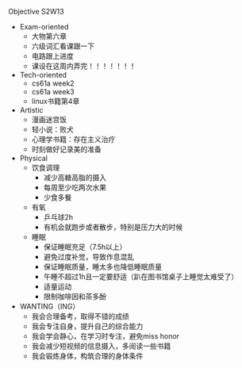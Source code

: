 Objective S2W13

- Exam-oriented
    - 大物第六章
    - 六级词汇看课跟一下
    - 电路跟上进度
    - 课设在这周内弄完！！！！！！！
- Tech-oriented
    - cs61a week2
    - cs61a week3
    - linux书籍第4章
- Artistic
    - 漫画迷宫饭
    - 轻小说：败犬
    - 心理学书籍：存在主义治疗
    - 时刻做好记录美的准备
- Physical
    - 饮食调理
        - 减少高糖高脂的摄入
        - 每周至少吃两次水果
        - 少食多餐
    - 有氧
        - 乒乓球2h
        - 有机会就跑步或者散步，特别是压力大的时候
    - 睡眠
        - 保证睡眠充足（7.5h以上）
        - 避免过度补觉，导致作息混乱
        - 保证睡眠质量，睡太多也降低睡眠质量
        - 午睡不超过1h且一定要舒适（趴在图书馆桌子上睡觉太难受了）
        - 适量运动
        - 限制咖啡因和茶多酚
- WANTING（ING）
   - 我会合理备考，取得不错的成绩
   - 我会专注自身，提升自己的综合能力
   - 我会学会静心，在学习时专注，避免miss honor
   - 我会减少短视频的信息摄入，多阅读一些书籍
   - 我会锻炼身体，构筑合理的身体条件

